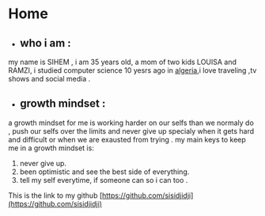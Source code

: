 # Home

- ## who i am :
my name is SIHEM , i am 35 years old, a mom of two kids LOUISA and RAMZI, i studied computer science 10 yesrs ago in [algeria](https://en.wikipedia.org/wiki/Algeria),i love traveling ,tv shows and social media .

- ## growth mindset :
a growth mindset for me is working harder on our selfs than we normaly do , push our selfs over the limits and never give up specialy when it gets hard and difficult or  when we are exausted from trying . my main keys to keep me in a growth mindset is:
1. never give up.
2. been optimistic and see the best side of everything.
3. tell my self everytime,  if someone can so i can too .

 This is the link to my github [https://github.com/sisidjidji](https://github.com/sisidjidji)





